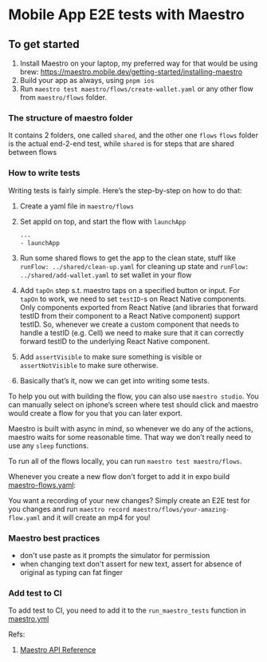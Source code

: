 # Mobile App E2E tests with Maestro

## To get started

1. Install Maestro on your laptop, my preferred way for that would be using brew: <https://maestro.mobile.dev/getting-started/installing-maestro>
2. Build your app as always, using `pnpm ios`
3. Run `maestro test maestro/flows/create-wallet.yaml` or any other flow from `maestro/flows` folder.

### The structure of maestro folder

It contains 2 folders, one called `shared`, and the other one `flows`
`flows` folder is the actual end-2-end test, while `shared` is for steps that are shared between flows

### How to write tests

Writing tests is fairly simple. Here’s the step-by-step on how to do that:

1. Create a yaml file in `maestro/flows`
2. Set appId on top, and start the flow with `launchApp`

   ``` appId: io.leather.mobilewallet
   ---
   - launchApp
   ```

3. Run some shared flows to get the app to the clean state, stuff like `runFlow: ../shared/clean-up.yaml` for cleaning up state and `runFlow: ../shared/add-wallet.yaml` to set wallet in your flow

4. Add `tapOn` step s.t. maestro taps on a specified button or input. For `tapOn` to work, we need to set `testID`-s on React Native components. Only components exported from React Native (and libraries that forward testID from their component to a React Native component) support testID. So, whenever we create a custom component that needs to handle a testID (e.g. Cell) we need to make sure that it can correctly forward testID to the underlying React Native component.
5. Add `assertVisible` to make sure something is visible or `assertNotVisible` to make sure otherwise.
6. Basically that’s it, now we can get into writing some tests.

To help you out with building the flow, you can also use `maestro studio`. You can manually select on iphone’s screen where test should click and maestro would create a flow for you that you can later export.

Maestro is built with async in mind, so whenever we do any of the actions, maestro waits for some reasonable time. That way we don’t really need to use any `sleep` functions.

To run all of the flows locally, you can run `maestro test maestro/flows`.

Whenever you create a new flow don't forget to add it in expo build [maestro-flows.yaml](../apps/mobile/.eas/functions/maestro-flows.yaml):

You want a recording of your new changes? Simply create an E2E test for you changes and run `maestro record maestro/flows/your-amazing-flow.yaml` and it will create an mp4 for you!

### Maestro best practices

- don't use paste as it prompts the simulator for permission
- when changing text don't assert for new text, assert for absence of original as typing can fat finger

### Add test to CI

To add test to CI, you need to add it to the `run_maestro_tests` function in [maestro.yml](../apps/mobile/.eas/common/maestro.yml)

Refs:

1. [Maestro API Reference](https://maestro.mobile.dev/api-reference/commands)

